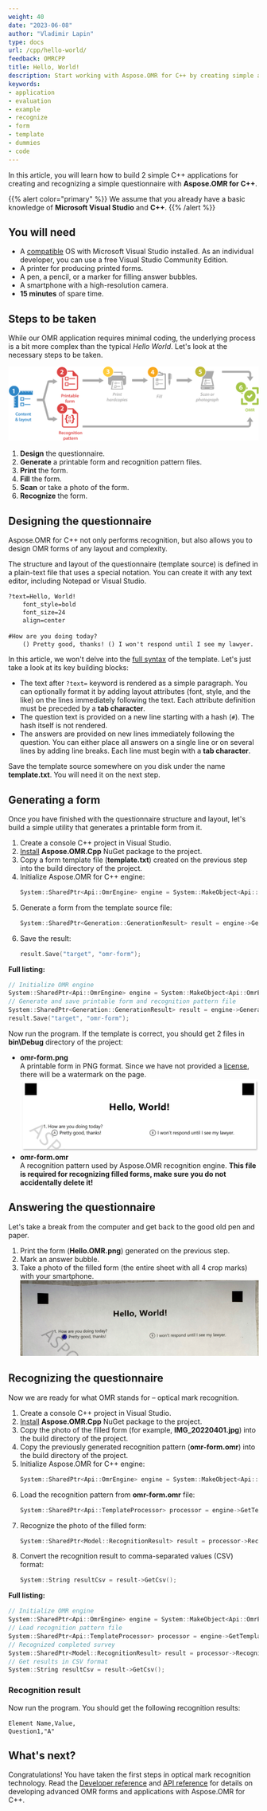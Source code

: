 ```yaml
---
weight: 40
date: "2023-06-08"
author: "Vladimir Lapin"
type: docs
url: /cpp/hello-world/
feedback: OMRCPP
title: Hello, World!
description: Start working with Aspose.OMR for C++ by creating simple applications for generating and recognizing machine-readable forms.
keywords:
- application
- evaluation
- example
- recognize
- form
- template
- dummies
- code
---
```


In this article, you will learn how to build 2 simple C++ applications for creating and recognizing a simple questionnaire with **Aspose.OMR for C++**.

{{% alert color="primary" %}} 
We assume that you already have a basic knowledge of **Microsoft Visual Studio** and **C++**.
{{% /alert %}} 

## You will need

- A [compatible](/omr/cpp/system-requirements/) OS with Microsoft Visual Studio installed. As an individual developer, you can use a free Visual Studio Community Edition.
- A printer for producing printed forms.
- A pen, a pencil, or a marker for filling answer bubbles.
- A smartphone with a high-resolution camera.
- **15 minutes** of spare time.

## Steps to be taken

While our OMR application requires minimal coding, the underlying process is a bit more complex than the typical _Hello World_. Let's look at the necessary steps to be taken.

![Necessary steps to be taken](steps.png)

1. **Design** the questionnaire.
2. **Generate** a printable form and recognition pattern files.
3. **Print** the form.
4. **Fill** the form.
5. **Scan** or take a photo of the form.
6. **Recognize** the form.

## Designing the questionnaire

Aspose.OMR for C++ not only performs recognition, but also allows you to design OMR forms of any layout and complexity.

The structure and layout of the questionnaire (template source) is defined in a plain-text file that uses a special notation. You can create it with any text editor, including Notepad or Visual Studio.

```
?text=Hello, World!
	font_style=bold
	font_size=24
	align=center

#How are you doing today?
	() Pretty good, thanks! () I won't respond until I see my lawyer.
```

In this article, we won't delve into the [full syntax](/omr/txt-markup/) of the template. Let's just take a look at its key building blocks:

- The text after `?text=` keyword is rendered as a simple paragraph. You can optionally format it by adding layout attributes (font, style, and the like) on the lines immediately following the text. Each attribute definition must be preceded by a **tab character**.
- The question text is provided on a new line starting with a hash (`#`). The hash itself is not rendered.
- The answers are provided on new lines immediately following the question. You can either place all answers on a single line or on several lines by adding line breaks. Each line must begin with a **tab character**.

Save the template source somewhere on you disk under the name **template.txt**. You will need it on the next step.

## Generating a form

Once you have finished with the questionnaire structure and layout, let's build a simple utility that generates a printable form from it.

1. Create a console C++ project in Visual Studio.
2. [Install](/omr/cpp/installation/) **Aspose.OMR.Cpp** NuGet package to the project.
3. Copy a form template file (**template.txt**) created on the previous step into the build directory of the project.
4. Initialize Aspose.OMR for C++ engine:  
   ```cpp
   System::SharedPtr<Api::OmrEngine> engine = System::MakeObject<Api::OmrEngine>();
   ```
5. Generate a form from the template source file:  
   ```cpp
   System::SharedPtr<Generation::GenerationResult> result = engine->GenerateTemplate(u"template.txt");
   ```
6. Save the result:  
   ```cpp
   result.Save("target", "omr-form");
   ```

**Full listing:**

```cpp
// Initialize OMR engine
System::SharedPtr<Api::OmrEngine> engine = System::MakeObject<Api::OmrEngine>();
// Generate and save printable form and recognition pattern file
System::SharedPtr<Generation::GenerationResult> result = engine->GenerateTemplate(u"template.txt");
result.Save("target", "omr-form");
```

Now run the program. If the template is correct, you should get 2 files in **bin\Debug** directory of the project:

- **omr-form.png**  
  A printable form in PNG format. Since we have not provided a [license](/omr/cpp/licensing/), there will be a watermark on the page.  
  ![Printable form](print-form.png)
- **omr-form.omr**  
  A recognition pattern used by Aspose.OMR recognition engine. **This file is required for recognizing filled forms, make sure you do not accidentally delete it!**

## Answering the questionnaire

Let's take a break from the computer and get back to the good old pen and paper.

1. Print the form (**Hello.OMR.png**) generated on the previous step.
2. Mark an answer bubble.
3. Take a photo of the filled form (the entire sheet with all 4 crop marks) with your smartphone.  
   ![Filled form - photo](filled-form.png)

## Recognizing the questionnaire

Now we are ready for what OMR stands for – optical mark recognition.

1. Create a console C++ project in Visual Studio.
2. [Install](/omr/cpp/installation/) **Aspose.OMR.Cpp** NuGet package to the project.
3. Copy the photo of the filled form (for example, **IMG_20220401.jpg**) into the build directory of the project.
4. Copy the previously generated recognition pattern (**omr-form.omr**) into the build directory of the project.
5. Initialize Aspose.OMR for C++ engine:  
   ```cpp
   System::SharedPtr<Api::OmrEngine> engine = System::MakeObject<Api::OmrEngine>();
   ```
6. Load the recognition pattern from **omr-form.omr** file:  
   ```cpp
   System::SharedPtr<Api::TemplateProcessor> processor = engine->GetTemplateProcessor(u"omr-form.omr");
   ```
7. Recognize the photo of the filled form:  
   ```cpp
   System::SharedPtr<Model::RecognitionResult> result = processor->RecognizeImage(u"IMG_20220401.jpg");
   ```
8. Convert the recognition result to comma-separated values (CSV) format:  
   ```cpp
   System::String resultCsv = result->GetCsv();
   ```

**Full listing:**

```cpp
// Initialize OMR engine
System::SharedPtr<Api::OmrEngine> engine = System::MakeObject<Api::OmrEngine>();
// Load recognition pattern file
System::SharedPtr<Api::TemplateProcessor> processor = engine->GetTemplateProcessor(u"omr-form.omr");
// Recognized completed survey
System::SharedPtr<Model::RecognitionResult> result = processor->RecognizeImage(u"IMG_20220401.jpg");
// Get results in CSV format
System::String resultCsv = result->GetCsv();
```

### Recognition result

Now run the program. You should get the following recognition results:

```
Element Name,Value,
Question1,"A"
```

## What's next?

Congratulations! You have taken the first steps in optical mark recognition technology. Read the [Developer reference](/omr/cpp/developer-reference/) and [API reference](https://reference.aspose.com/omr/cpp/aspose.omr/) for details on developing advanced OMR forms and applications with Aspose.OMR for C++.
